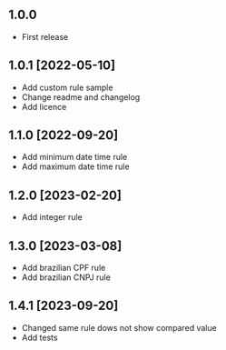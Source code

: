 ## 1.0.0
* First release

## 1.0.1 [2022-05-10]
* Add custom rule sample
* Change readme and changelog
* Add licence

## 1.1.0 [2022-09-20]
* Add minimum date time rule
* Add maximum date time rule

## 1.2.0 [2023-02-20]
* Add integer rule

## 1.3.0 [2023-03-08]
* Add brazilian CPF rule
* Add brazilian CNPJ rule

## 1.4.1 [2023-09-20]
* Changed same rule dows not show compared value
* Add tests